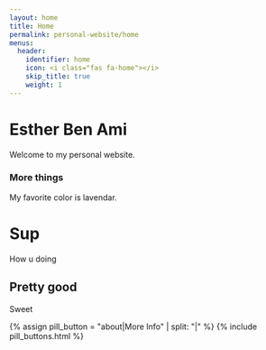 ```yaml
---
layout: home
title: Home
permalink: personal-website/home
menus:
  header:
    identifier: home
    icon: <i class="fas fa-home"></i>
    skip_title: true
    weight: 1
---
```

# Esther Ben Ami
Welcome to my personal website.

### More things
My favorite color is lavendar.

# Sup
How u doing


## Pretty good
Sweet

{% assign pill_button = "about|More Info" | split: "|" %}
{% include pill_buttons.html %}
